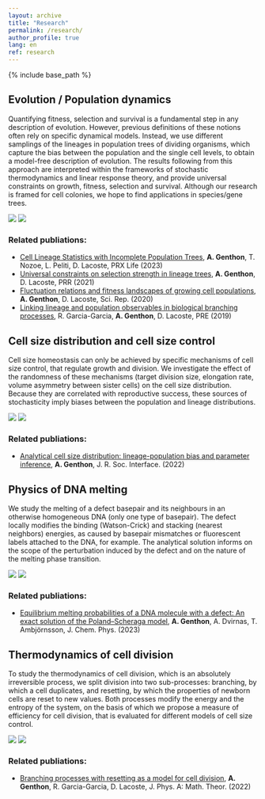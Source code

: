 ```yaml
---
layout: archive
title: "Research"
permalink: /research/
author_profile: true
lang: en
ref: research
---
```


{% include base_path %}


<h2> Evolution / Population dynamics </h2>

<p>
 <div class="row">
  <div class="column-left">

Quantifying fitness, selection and survival is a fundamental step in any description of evolution. However, previous definitions of these notions often rely on specific dynamical models. Instead, we use different samplings of the lineages in population trees of dividing organisms, which capture the bias between the population and the single cell levels, to obtain a model-free description of evolution. The results following from this approach are interpreted within the frameworks of stochastic thermodynamics and linear response theory, and provide universal constraints on growth, fitness, selection and survival. Although our research is framed for cell colonies, we hope to find applications in species/gene trees.


  </div>
  <div class="column-right">
    <img  src="{{"/images/tree_art.svg"}}" class="dark--hidden" >
    <img  src="{{"/images/tree_art_dark.svg"}}" class="light--hidden">
  </div>
 </div> 
</p>

<h3> Related publiations: </h3>

  <ul style="list-style-type:disc;">

   <li>
<a href="https://link.aps.org/doi/10.1103/PRXLife.1.013014">Cell Lineage Statistics with Incomplete Population Trees</a>,
<b>A. Genthon</b>, T. Nozoe, L. Peliti, D. Lacoste, PRX Life (2023)
   </li>

   <li>
<a href="https://journals.aps.org/prresearch/abstract/10.1103/PhysRevResearch.3.023187">Universal constraints on selection strength in lineage trees</a>,
<b>A. Genthon</b>, D. Lacoste, PRR (2021)
   </li>
  
   <li>
<a href="https://www.nature.com/articles/s41598-020-68444-x">Fluctuation relations and fitness landscapes of growing cell populations</a>,
<b>A. Genthon</b>, D. Lacoste,
Sci. Rep. (2020) 
   </li>

   <li>
<a href="https://journals.aps.org/pre/abstract/10.1103/PhysRevE.99.042413">Linking lineage and population observables in biological branching processes</a>,
R. Garcia-Garcia, <b>A. Genthon</b>, D. Lacoste,
PRE (2019) 
   </li>
  </ul>






<h2> Cell size distribution and cell size control </h2>

<p>
 <div class="row">
  <div class="column-left">

Cell size homeostasis can only be achieved by specific mechanisms of cell size control, that regulate growth and division. We investigate the effect of the randomness of these mechanisms (target division size, elongation rate, volume asymmetry between sister cells) on the cell size distribution. Because they are correlated with reproductive success, these sources of stochasticity imply biases between the population and lineage distributions. 

  </div>
  <div class="column-right">
    <img  src="{{"/images/size_distrib.svg"}}" class="dark--hidden" >
    <img  src="{{"/images/size_distrib_dark.svg"}}" class="light--hidden">
  </div>
 </div> 
</p>

<h3> Related publiations: </h3>

  <ul style="list-style-type:disc;">

   <li>
<a href="https://doi.org/10.1098/rsif.2022.0405">Analytical cell size distribution: lineage-population bias and parameter inference</a>,
<b>A. Genthon</b>, J. R. Soc. Interface. (2022)
   </li>
  
  </ul>




<h2> Physics of DNA melting </h2>

<p>
 <div class="row">
  <div class="column-left">

We study the melting of a defect basepair and its neighbours in an otherwise homogeneous DNA (only one type of basepair). The defect locally modifies the binding (Watson-Crick) and stacking (nearest neighbors) energies, as caused by basepair mismatches or fluorescent labels attached to the DNA, for example. The analytical solution informs on the scope of the perturbation induced by the defect and on the nature of the melting phase transition.

  </div>
  <div class="column-right">
    <img  src="{{"/images/DNA_light.svg"}}" class="dark--hidden" >
    <img  src="{{"/images/DNA_light.svg"}}" class="light--hidden">
  </div>
 </div> 
</p>

<h3> Related publiations: </h3>

  <ul style="list-style-type:disc;">

   <li>
<a href="https://doi.org/10.1063/5.0168915">Equilibrium melting probabilities of a DNA molecule with a defect: An exact solution of the Poland–Scheraga model</a>,
<b>A. Genthon</b>, A. Dvirnas, T. Ambjörnsson, J. Chem. Phys. (2023)
   </li>

  </ul>



<h2> Thermodynamics of cell division </h2>

<p>
 <div class="row">
  <div class="column-left">

To study the thermodynamics of cell division, which is an absolutely irreversible process, we split division into two sub-processes: branching, by which a cell duplicates, and resetting, by which the properties of newborn cells are reset to new values. Both processes modify the energy and the entropy of the system, on the basis of which we propose a measure of efficiency for cell division, that is evaluated for different models of cell size control.

  </div>
  <div class="column-right">
    <img  src="{{"/images/thermo_div.svg"}}" class="dark--hidden" >
    <img  src="{{"/images/thermo_div_dark.svg"}}" class="light--hidden">
  </div>
 </div> 
</p>

<h3> Related publiations: </h3>

  <ul style="list-style-type:disc;">

   <li>
<a href="https://iopscience.iop.org/article/10.1088/1751-8121/ac491a">Branching processes with resetting as a model for cell division</a>,
<b>A. Genthon</b>, R. Garcia-Garcia, D. Lacoste, J. Phys. A: Math. Theor. (2022)
   </li>
  
  </ul>












<!-- Toggle list for publis -->

<!-- <p>
 <div class="toggle-list-btn">
  <i class="fas fa-caret-right"></i> See related publications
 </div>

 <div class="unravel"> 
  <ul style="list-style-type:circle;">
 </div>
-->




<!-- Test with clickable boxes: -->

<!--
<div class="container">

        <a href="../fluct-lin-tree.html" class="box">
            <div class="thumb">
                <img  src="{{"/images/tree_art.svg"}}" class="dark--hidden" alt="">
    		<img  src="{{"/images/tree_art_dark.svg"}}" class="light--hidden" alt="">
            </div>
            <div class="details">
                <div class="content">
                    <h3>Fluctuations in cell lineages and population trees</h3>
                </div>
            </div>
        </a>

        <a href="../size-dist.html" class="box">
            <div class="thumb">
		<img src="{{"/images/lin_vs_pop_site.svg"}}" class="dark--hidden" alt="">
                <img src="{{"/images/lin_vs_pop_dark_site.svg"}}" class="light--hidden" alt="">
            </div>
            <div class="details">
                <div class="content">
                    <h3>Analytical cell size distributions</h3>
                </div>
            </div>
        </a>
    </div>


<div class="container">

        <a href="/_research/fluct-lin-tree" class="box">
            <div class="thumb">
                <img  src="{{"/images/tree_art.svg"}}" class="dark--hidden" alt="">
    		<img  src="{{"/images/tree_art_dark.svg"}}" class="light--hidden" alt="">
            </div>
            <div class="details">
                <div class="content">
                    <h3>Fluctuations in cell lineages and population trees</h3>
                </div>
            </div>
        </a>

    </div> 
-->

